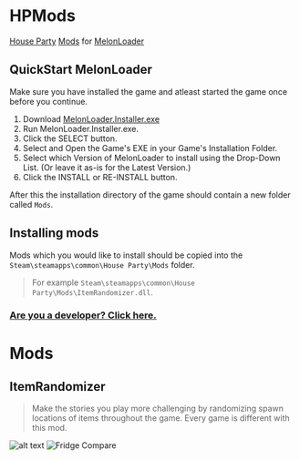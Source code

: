 # HPMods
[House Party](https://store.steampowered.com/app/611790/House_Party/) [Mods](https://www.nexusmods.com/houseparty/mods/) for [MelonLoader](https://melonwiki.xyz/#/)

## QuickStart MelonLoader

Make sure you have installed the game and atleast started the game once before you continue.

1. Download [MelonLoader.Installer.exe](https://github.com/HerpDerpinstine/MelonLoader/releases/latest/download/MelonLoader.Installer.exe)
2. Run MelonLoader.Installer.exe.
3. Click the SELECT button.
4. Select and Open the Game's EXE in your Game's Installation Folder.
5. Select which Version of MelonLoader to install using the Drop-Down List. (Or leave it as-is for the Latest Version.)
6. Click the INSTALL or RE-INSTALL button.

After this the installation directory of the game should contain a new folder called `Mods`.

## Installing mods
Mods which you would like to install should be copied into the `Steam\steamapps\common\House Party\Mods` folder.
> For example `Steam\steamapps\common\House Party\Mods\ItemRandomizer.dll`.

### [Are you a developer? Click here.](Devs.md)

# Mods

## ItemRandomizer
> Make the stories you play more challenging by randomizing spawn locations of items throughout the game. Every game is different with this mod.

![alt text](ItemRandomizer/docs/assets/compare_1.png "Compare 1")
![Fridge Compare](ItemRandomizer/docs/assets/compare_2.png "Compare 2")
